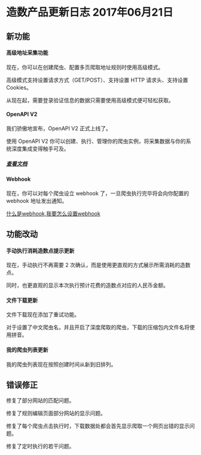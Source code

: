 # 造数产品更新日志 2017年06月21日

## **新功能**

#### 

#### 高级地址采集功能

现在，你可以在创建爬虫、配置多页爬取地址规则时使用高级模式。

高级模式支持设置请求方式（GET/POST）、支持设置 HTTP 请求头、支持设置 Cookies。

从现在起，需要登录验证信息的数据只需要使用高级模式便可轻松获取。



#### OpenAPI V2

我们骄傲地宣布，OpenAPI V2 正式上线了。

使用 OpenAPI V2 你可以创建、执行、管理你的爬虫实例，将采集数据与你的系统深度集成变得触手可及。

##### [查看文档](https://github.com/zaoshu/openapi)

##### 

#### Webhook

现在，你可以对每个爬虫设立 webhook 了，一旦爬虫执行完毕将会向你配置的 webhook 地址发出通知。

[什么是webhook,我要怎么设置webhook](https://zaoshu.gitbooks.io/helpcenter/content/shi-yao-shi-webhook-woyao-zen-yao-she-zhi-webhook.html)



## 功能改动



#### 手动执行消耗造数点提示更新

现在，手动执行不再需要 2 次确认，而是使用更直观的方式展示所需消耗的造数点。

同时，也更直观的显示本次执行预计花费的造数点对应的人民币金额。



#### 文件下载更新

文件下载现在添加了重试功能。

对于设置了中文爬虫名，并且开启了深度爬取的爬虫，下载的压缩包内文件名将使用拼音。



#### 我的爬虫列表更新

我的爬虫列表现在按照创建时间从新到旧排列。



## 错误修正



修复了部分网站的匹配问题。

修复了规则编辑页面部分网站的显示问题。

修复了每个爬虫点击执行时，下载数据处都会首先显示爬取一个网页出错的显示问题。

修复了定时执行的若干问题。





